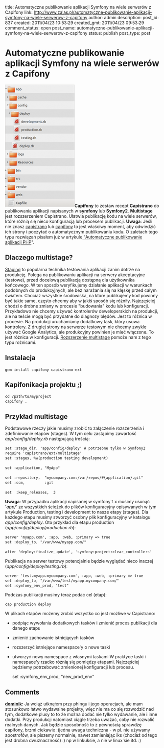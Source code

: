 title: Automatyczne publikowanie aplikacji Symfony na wiele serwerów z Capifony
link: http://www.zalas.pl/automatyczne-publikowanie-aplikacji-symfony-na-wiele-serwerow-z-capifony
author: admin
description: 
post_id: 837
created: 2011/04/23 10:53:29
created_gmt: 2011/04/23 09:53:29
comment_status: open
post_name: automatyczne-publikowanie-aplikacji-symfony-na-wiele-serwerow-z-capifony
status: publish
post_type: post

<!--Capifony to zestaw recept Capistrano do publikowania aplikacji napisanych w symfony lub Symfony2. Multistage jest rozszerzeniem Capistrano. Ułatwia publikację kodu na kilka serwerów, które różnią się nieco konfiguracją lub procesem publikacji.-->

# Automatyczne publikowanie aplikacji Symfony na wiele serwerów z Capifony

**![](/uploads/wp/2011/04/Symfony2-capistrano-multistage-files-227x400.png)Capifony** to zestaw recept **Capistrano** do publikowania aplikacji napisanych w **symfony** lub **Symfony2**. **Multistage** jest rozszerzeniem Capistrano. Ułatwia publikację kodu na wiele serwerów, które różnią się nieco konfiguracją lub procesem publikacji. **Uwaga**: Jeśli nie znasz [capistrano](https://github.com/capistrano/capistrano/wiki) lub [capifony](http://capifony.org/) to jest właściwy moment, aby odwiedzić ich strony i poczytać o automatycznym publikowaniu kodu. O zaletach tego typu rozwiązań pisałem już w artykule[ "Automatyczne publikowanie aplikacji PHP](/automatyczne-publikowanie-aplikacji-php)". 

## Dlaczego multistage?

[Staging](http://en.wikipedia.org/wiki/Staging_%28websites%29) to popularna technika testowania aplikacji zanim dotrze na produkcję. Polega na publikowaniu aplikacji na serwery akceptacyjne (testowe), przed docelową publikacją dostępną dla użytkownika końcowego. W ten sposób weryfikujemy działanie aplikacji w warunkach podobnych do produkcyjnych, ale bez narażania się na klęskę przed całym światem. Chociaż wszystkie środowiska, na które publikujemy kod powinny być takie same, często chcemy aby w jakiś sposób się różniły. Najczęściej chodzi o drobne zmiany w procesie "budowania" kodu lub konfiguracji. Przykładowo nie chcemy używać kontrolerów deweloperskich na produkcji, ale na teście mogą być przydatne do diagnozy błędów. Jest to różnica w procesie. Na produkcji uruchamiamy dodatkowy task, który usuwa kontrolery. Z drugiej strony na serwerze testowym nie chcemy zwykle używać Google Analytics, ale produkcyjny powinien je mieć włączone. To jest różnica w konfiguracji. [Rozszerzenie multistage](https://github.com/capistrano/capistrano/wiki/2.x-Multistage-Extension) pomoże nam z tego typu rożnicami. 

## Instalacja
    
    
    gem install capifony capistrano-ext

## Kapifonikacja projektu ;)
    
    
    cd /path/to/myproject
    capifony .

## Przykład multistage

Podstawowe rzeczy jakie musimy zrobić to załączenie rozszerzenia i zdefiniowanie etapów (stages). W tym celu zastąpimy zawartość _app/config/deploy.rb_ następującą treścią: 
    
    
    set :stage_dir, 'app/config/deploy' # potrzebne tylko w Symfony2
    require 'capistrano/ext/multistage'
    set :stages, %w(production testing development)
    
    set :application, "MyApp"
    
    set :repository,  "mycompany.com:/var/repos/#{application}.git"
    set :scm,         :git
    
    set  :keep_releases,  3

**Uwaga**: W przypadku aplikacji napisanej w symfony 1.x musimy usunąć  '_app/_' ze wszystkich ścieżek do plików konfiguracyjny opisywanych w tym artykule Production, testing i development to nasze etapy (stages). Dla każdego etapu musimy stworzyć osobny plik konfiguracyjny w katalogu _app/config/deploy_. Oto przykład dla etapu production (_app/config/deploy/production.rb_): 
    
    
    server 'myapp.com', :app, :web, :primary => true
    set :deploy_to, "/var/www/myapp.com/"
    
    after 'deploy:finalize_update', 'symfony:project:clear_controllers'

Publikacja na serwer testowy potencjalnie będzie wyglądać nieco inaczej (_app/config/deploy/testing.rb_): 
    
    
    server 'test.myapp.mycompany.com', :app, :web, :primary => true
    set :deploy_to, "/var/www/test/myapp.mycompany.com/"
    set :symfony_env_prod, "test"

Podczas publikacji musimy teraz podać cel (etap): 
    
    
    cap production deploy

W plikach etapów możemy zrobić wszystko co jest możliwe w Capistrano: 

  * podpiąc wywołania dodatkowych tasków i zmienić proces publikacji dla danego etapu
  * zmienić zachowanie istniejących tasków
  * rozszerzyć istniejące namespace'y o nowe taski
  * utworzyć nowy namespace z własnymi taskami
W praktyce taski i namespace'y rzadko różnią się pomiędzy etapami. Najczęściej będziemy potrzebować zmienionej konfiguracji lub procesu. 
    
    
    set :symfony_env_prod, "new_prod_env"

## Comments

**[dominik](#3041 "2011-04-27 03:59:39"):** Ja wciąż utknąłem przy phingu i jego operacjach, ale mam stosunkowo łatwo wydawalne projekty, więc nie ma co się rozwodzić nad tym, dodatkowe plusy to to że można dodać nie tylko wydawanie, ale i inne dodatki. Przy produkcji natomiast ciągle trzeba uważać, coby nie rozwalić realnych danych. Jak będzie sposobność to z pewnością sprawdzę capifony, brzmi ciekawie :)jedna uwaga techniczna - w pl. nie używamy apostrofów, ale piszemy normalnie, nawet zamieniając iks (chociaż od tego jest drobna dwuznaczność) :) np w linkuksie, a nie w linux'sie itd. :)

